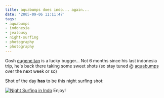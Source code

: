 ```yaml
---
title: aquabumps does indo... again...
date: '2005-09-06 11:11:47'
tags:
- aquabumps
- indonesia
- jealousy
- night-surfing
- photography
- photography
---
```


Gosh <a href="http://www.aquabumps.com">eugene tan</a> is a lucky bugger... Not 6 months since his last indonesia trip, he's back there taking some sweet shots (so stay tuned @ <a href="http://www.aquabumps.com">aquabumps</a> over the next week or so)

Shot of the day <strong>has</strong> to be this night surfing shot:

<a href="http://www.aquabumps.com"><img alt="Night Surfing in Indo" title="Night Surfing in Indo" src="http://www.aquabumps.com/wk_ab/digitalAssets/3775_1125912023906_flash-luke-4bob.jpg" /></a>
Enjoy!
